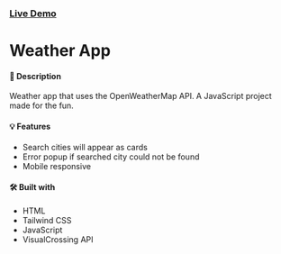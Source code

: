 ### [Live Demo](https://vedantlavale.github.io/weather-app)
# Weather App
#### 📝 Description
Weather app that uses the OpenWeatherMap API. A JavaScript project made for the fun.

#### 💡 Features
* Search cities will appear as cards
*  Error popup if searched city could not be found
*  Mobile responsive

#### 🛠️ Built with
*  HTML
*  Tailwind CSS
*  JavaScript
*  VisualCrossing API
